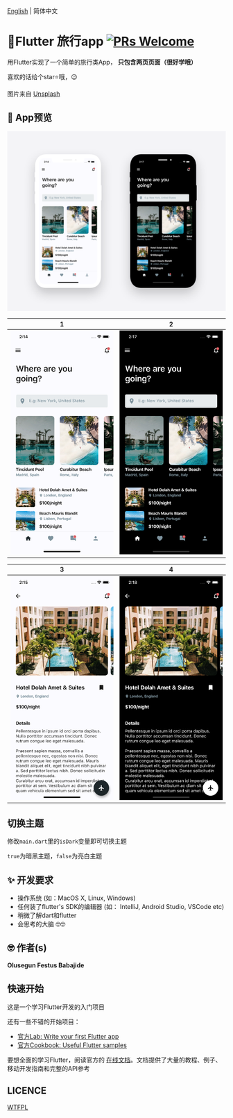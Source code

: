 [English](./README.md) | 简体中文
# 🛫Flutter 旅行app [![PRs Welcome](https://img.shields.io/badge/PRs-welcome-brightgreen.svg?style=flat-square)](http://makeapullrequest.com)

用Flutter实现了一个简单的旅行类App，
**只包含两页页面（很好学哦）**

喜欢的话给个star⭐哦，😉


图片来自 [Unsplash](https://unsplash.com)
## 📸 App预览

<img src="ss/1.png"/>

| 1 | 2|
|------|-------|
|<img src="ss/2.png" width="400">|<img src="ss/3.png" width="400">|

| 3 | 4|
|------|-------|
|<img src="ss/4.png" width="400">|<img src="ss/5.png" width="400">|


## 切换主题
修改`main.dart`里的`isDark`变量即可切换主题

`true`为暗黑主题，`false`为亮白主题

## ✨ 开发要求
* 操作系统 (如：MacOS X, Linux, Windows)
* 任何装了flutter's SDK的编辑器 (如： IntelliJ, Android Studio, VSCode etc)
* 稍微了解dart和flutter
* 会思考的大脑 🤓🤓

## 🤓 作者(s)
**Olusegun Festus Babajide**


## 快速开始

这是一个学习Flutter开发的入门项目

还有一些不错的开始项目：

- [官方Lab: Write your first Flutter app](https://flutter.io/docs/get-started/codelab)
- [官方Cookbook: Useful Flutter samples](https://flutter.io/docs/cookbook)

要想全面的学习Flutter，阅读官方的
[在线文档](https://flutter.io/docs)。文档提供了大量的教程、例子、移动开发指南和完整的API参考


## LICENCE
[WTFPL](http://www.wtfpl.net/about/)